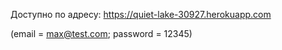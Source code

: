 Доступно по адресу: https://quiet-lake-30927.herokuapp.com

(email = max@test.com; password = 12345)
